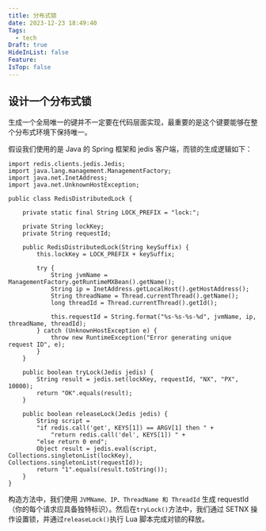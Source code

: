```yaml
---
title: 分布式锁
date: 2023-12-23 18:49:40
Tags:
  - tech
Draft: true
HideInList: false
Feature: 
IsTop: false
---
```




## 设计一个分布式锁

生成一个全局唯一的键并不一定要在代码层面实现，最重要的是这个键要能够在整个分布式环境下保持唯一。

假设我们使用的是 Java 的 Spring 框架和 jedis 客户端，而锁的生成逻辑如下：


```
import redis.clients.jedis.Jedis;
import java.lang.management.ManagementFactory;
import java.net.InetAddress;
import java.net.UnknownHostException;

public class RedisDistributedLock {

    private static final String LOCK_PREFIX = "lock:";

    private String lockKey;
    private String requestId;

    public RedisDistributedLock(String keySuffix) {
        this.lockKey = LOCK_PREFIX + keySuffix;

        try {
            String jvmName = ManagementFactory.getRuntimeMXBean().getName();
            String ip = InetAddress.getLocalHost().getHostAddress();
            String threadName = Thread.currentThread().getName();
            long threadId = Thread.currentThread().getId();

            this.requestId = String.format("%s-%s-%s-%d", jvmName, ip, threadName, threadId);
        } catch (UnknownHostException e) {
            throw new RuntimeException("Error generating unique request ID", e);
        }
    }

    public boolean tryLock(Jedis jedis) {
        String result = jedis.set(lockKey, requestId, "NX", "PX", 10000);
        return "OK".equals(result);
    }

    public boolean releaseLock(Jedis jedis) {
        String script =
        "if redis.call('get', KEYS[1]) == ARGV[1] then " +
            "return redis.call('del', KEYS[1]) " +
        "else return 0 end";
        Object result = jedis.eval(script, Collections.singletonList(lockKey), Collections.singletonList(requestId));
        return "1".equals(result.toString());
    }
}
```

构造方法中，我们使用 `JVMName、IP、ThreadName 和 ThreadId` 生成 requestId（你的每个请求应具备独特标识）。然后在`tryLock()`方法中，我们通过 SETNX 操作设置锁，并通过`releaseLock()`执行 Lua 脚本完成对锁的释放。

<!--more-->
